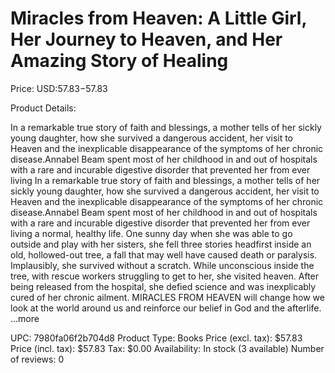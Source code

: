 # Miracles from Heaven: A Little Girl, Her Journey to Heaven, and Her Amazing Story of Healing

Price: USD:$57.83-$57.83

Product Details:

In a remarkable true story of faith and blessings, a mother tells of her sickly young daughter, how she survived a dangerous accident, her visit to Heaven and the inexplicable disappearance of the symptoms of her chronic disease.Annabel Beam spent most of her childhood in and out of hospitals with a rare and incurable digestive disorder that prevented her from ever living In a remarkable true story of faith and blessings, a mother tells of her sickly young daughter, how she survived a dangerous accident, her visit to Heaven and the inexplicable disappearance of the symptoms of her chronic disease.Annabel Beam spent most of her childhood in and out of hospitals with a rare and incurable digestive disorder that prevented her from ever living a normal, healthy life. One sunny day when she was able to go outside and play with her sisters, she fell three stories headfirst inside an old, hollowed-out tree, a fall that may well have caused death or paralysis. Implausibly, she survived without a scratch. While unconscious inside the tree, with rescue workers struggling to get to her, she visited heaven. After being released from the hospital, she defied science and was inexplicably cured of her chronic ailment. MIRACLES FROM HEAVEN will change how we look at the world around us and reinforce our belief in God and the afterlife. ...more

UPC: 7980fa06f2b704d8
Product Type: Books
Price (excl. tax): $57.83
Price (incl. tax): $57.83
Tax: $0.00
Availability: In stock (3 available)
Number of reviews: 0